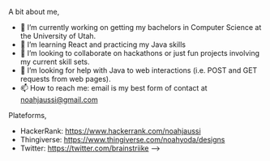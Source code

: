 A bit about me,
- 🔭 I’m currently working on getting my bachelors in Computer Science at the University of Utah.
- 🌱 I’m learning React and practicing my Java skills
- 👯 I’m looking to collaborate on hackathons or just fun projects involving my current skill sets.
- 🤔 I’m looking for help with Java to web interactions (i.e. POST and GET requests from web pages).
- 📫 How to reach me: email is my best form of contact at noahjaussi@gmail.com

Plateforms,
- HackerRank: https://www.hackerrank.com/noahjaussi
- Thingiverse: https://www.thingiverse.com/noahyoda/designs
- Twitter: https://twitter.com/brainstriike
-->
